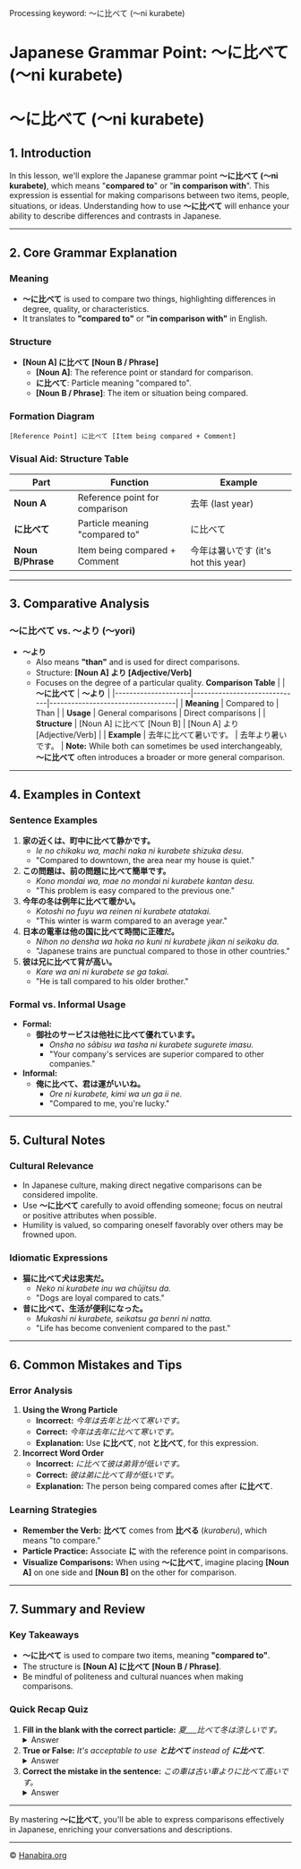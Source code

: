 Processing keyword: ～に比べて (〜ni kurabete)
# Japanese Grammar Point: ～に比べて (〜ni kurabete)
# ～に比べて (〜ni kurabete)
## 1. Introduction
In this lesson, we'll explore the Japanese grammar point **～に比べて (〜ni kurabete)**, which means "**compared to**" or "**in comparison with**". This expression is essential for making comparisons between two items, people, situations, or ideas. Understanding how to use **～に比べて** will enhance your ability to describe differences and contrasts in Japanese.

---
## 2. Core Grammar Explanation
### Meaning
- **～に比べて** is used to compare two things, highlighting differences in degree, quality, or characteristics.
- It translates to **"compared to"** or **"in comparison with"** in English.
### Structure
- **[Noun A] に比べて [Noun B / Phrase]**
  - **[Noun A]**: The reference point or standard for comparison.
  - **に比べて**: Particle meaning "compared to".
  - **[Noun B / Phrase]**: The item or situation being compared.
### Formation Diagram
```
[Reference Point] に比べて [Item being compared + Comment]
```
### Visual Aid: Structure Table
| Part               | Function                               | Example                   |
|--------------------|----------------------------------------|---------------------------|
| **Noun A**         | Reference point for comparison         | 去年 (last year)          |
| **に比べて**       | Particle meaning "compared to"         | に比べて                   |
| **Noun B/Phrase**  | Item being compared + Comment          | 今年は暑いです (it's hot this year) |
---
## 3. Comparative Analysis
### ～に比べて vs. ～より (〜yori)
- **～より**
  - Also means **"than"** and is used for direct comparisons.
  - Structure: **[Noun A] より [Adjective/Verb]**
  - Focuses on the degree of a particular quality.
**Comparison Table**
|                     | **～に比べて**                 | **～より**                        |
|---------------------|------------------------------|-----------------------------------|
| **Meaning**         | Compared to                  | Than                              |
| **Usage**           | General comparisons          | Direct comparisons                |
| **Structure**       | [Noun A] に比べて [Noun B]    | [Noun A] より [Adjective/Verb]    |
| **Example**         | 去年に比べて暑いです。        | 去年より暑いです。                |
**Note:** While both can sometimes be used interchangeably, **～に比べて** often introduces a broader or more general comparison.
---
## 4. Examples in Context
### Sentence Examples
1. **家の近くは、町中に比べて静かです。**
   - *Ie no chikaku wa, machi naka ni kurabete shizuka desu.*
   - "Compared to downtown, the area near my house is quiet."
2. **この問題は、前の問題に比べて簡単です。**
   - *Kono mondai wa, mae no mondai ni kurabete kantan desu.*
   - "This problem is easy compared to the previous one."
3. **今年の冬は例年に比べて暖かい。**
   - *Kotoshi no fuyu wa reinen ni kurabete atatakai.*
   - "This winter is warm compared to an average year."
4. **日本の電車は他の国に比べて時間に正確だ。**
   - *Nihon no densha wa hoka no kuni ni kurabete jikan ni seikaku da.*
   - "Japanese trains are punctual compared to those in other countries."
5. **彼は兄に比べて背が高い。**
   - *Kare wa ani ni kurabete se ga takai.*
   - "He is tall compared to his older brother."
### Formal vs. Informal Usage
- **Formal:**
  - **御社のサービスは他社に比べて優れています。**
    - *Onsha no sābisu wa tasha ni kurabete sugurete imasu.*
    - "Your company's services are superior compared to other companies."
- **Informal:**
  - **俺に比べて、君は運がいいね。**
    - *Ore ni kurabete, kimi wa un ga ii ne.*
    - "Compared to me, you're lucky."
---
## 5. Cultural Notes
### Cultural Relevance
- In Japanese culture, making direct negative comparisons can be considered impolite.
- Use **～に比べて** carefully to avoid offending someone; focus on neutral or positive attributes when possible.
- Humility is valued, so comparing oneself favorably over others may be frowned upon.
### Idiomatic Expressions
- **猫に比べて犬は忠実だ。**
  - *Neko ni kurabete inu wa chūjitsu da.*
  - "Dogs are loyal compared to cats."
- **昔に比べて、生活が便利になった。**
  - *Mukashi ni kurabete, seikatsu ga benri ni natta.*
  - "Life has become convenient compared to the past."
---
## 6. Common Mistakes and Tips
### Error Analysis
1. **Using the Wrong Particle**
   - **Incorrect:** *今年は去年と比べて寒いです。*
   - **Correct:** *今年は去年に比べて寒いです。*
   - **Explanation:** Use **に比べて**, not **と比べて**, for this expression.
2. **Incorrect Word Order**
   - **Incorrect:** *に比べて彼は弟背が低いです。*
   - **Correct:** *彼は弟に比べて背が低いです。*
   - **Explanation:** The person being compared comes after **に比べて**.
### Learning Strategies
- **Remember the Verb:** **比べて** comes from **比べる** (*kuraberu*), which means "to compare."
- **Particle Practice:** Associate **に** with the reference point in comparisons.
- **Visualize Comparisons:** When using **～に比べて**, imagine placing **[Noun A]** on one side and **[Noun B]** on the other for comparison.
---
## 7. Summary and Review
### Key Takeaways
- **～に比べて** is used to compare two items, meaning **"compared to"**.
- The structure is **[Noun A] に比べて [Noun B / Phrase]**.
- Be mindful of politeness and cultural nuances when making comparisons.
### Quick Recap Quiz
1. **Fill in the blank with the correct particle:**
   *夏___比べて冬は涼しいです。*
   <details><summary>Answer</summary>
   夏**に**比べて冬は涼しいです。
   </details>
2. **True or False:**
   *It's acceptable to use **と比べて** instead of **に比べて**.*
   <details><summary>Answer</summary>
   False. The correct particle is **に** as in **に比べて**.
   </details>
3. **Correct the mistake in the sentence:**
   *この車は古い車よりに比べて高いです。*
   <details><summary>Answer</summary>
   Remove **より**: *この車は古い車に比べて高いです。*
   </details>
---
By mastering **～に比べて**, you'll be able to express comparisons effectively in Japanese, enriching your conversations and descriptions.


---

© [Hanabira.org](https://hanabira.org)
